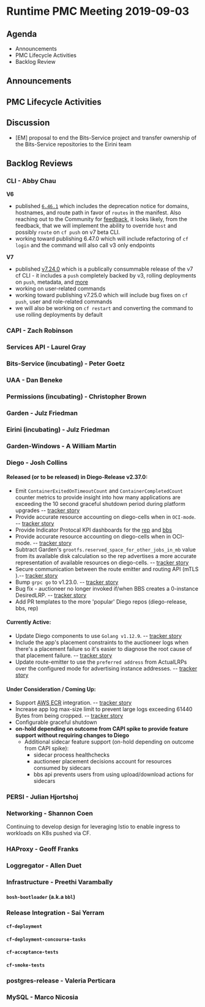 # Runtime PMC Meeting 2019-09-03

## Agenda

* Announcements
* PMC Lifecycle Activities
* Backlog Review


## Announcements


## PMC Lifecycle Activities


## Discussion

- [EM] proposal to end the Bits-Service project and transfer ownership of the Bits-Service repositories to the Eirini team


## Backlog Reviews

### CLI - Abby Chau

**V6**

- published [`6.46.1`](https://github.com/cloudfoundry/cli/releases/tag/v6.46.1) which includes the deprecation notice for domains, hostnames, and route path in favor of `routes` in the manifest. Also reaching out to the Community for [feedback](https://docs.google.com/document/d/1EoFiJrL-2-Vhnc5E9GaJ-U6zy0JhSD2dOqX8FFfRHk4/edit), it looks likely, from the feedback, that we will implement the ability to override `host` and possibly `route` on `cf push` on v7 beta CLI. 
- working toward publishing 6.47.0 which will include refactoring of `cf login` and the command will also call v3 only endpoints

**V7**

- published [v7.24.0](https://github.com/cloudfoundry/cli/releases/tag/v7.0.0-beta.24) which is a publically consummable release of the v7 cf CLI - it includes a `push` completely backed by v3, rolling deployments on `push`, metadata, and [more](https://github.com/cloudfoundry/cli/releases/tag/v7.0.0-beta.24)
- working on user-related commands
- working toward publishing v7.25.0 which will include bug fixes on `cf push`, user and role-related commands
- we will also be working on `cf restart` and converting the command to use rolling deployments by default


### CAPI - Zach Robinson


### Services API - Laurel Gray


### Bits-Service (incubating) - Peter Goetz


### UAA - Dan Beneke


### Permissions (incubating) - Christopher Brown


### Garden - Julz Friedman


### Eirini (incubating) - Julz Friedman


### Garden-Windows - A William Martin


### Diego - Josh Collins
#### Released (or to be released) in Diego-Release v2.37.0:
- Emit `ContainerExitedOnTimeoutCount` and `ContainerCompletedCount` counter metrics to provide insight into how many applications are exceeding the 10 second graceful shutdown period during platform upgrades -- [tracker story](https://www.pivotaltracker.com/story/show/165261433)
- Provide accurate resource accounting on diego-cells when in `OCI-mode`. -- [tracker story](https://www.pivotaltracker.com/story/show/167261902)
- Provide Indicator Protocal KPI dashboards for the [rep](https://www.pivotaltracker.com/story/show/165615902) and [bbs](https://www.pivotaltracker.com/story/show/165551059)
- Provide accurate resource accounting on diego-cells when in OCI-mode. -- [tracker story](https://www.pivotaltracker.com/story/show/167261902)
- Subtract Garden's `grootfs.reserved_space_for_other_jobs_in_mb` value from its available disk calculation so the rep advertises a more accurate representation of available resources on diego-cells. -- [tracker story](https://www.pivotaltracker.com/story/show/166801150)
- Secure communication between the route emitter and routing API (mTLS ).-- [tracker story](https://www.pivotaltracker.com/story/show/167434918)
- Bump `grpc go` to v1.23.0. -- [tracker story](https://www.pivotaltracker.com/story/show/168144034)
- Bug fix - auctioneer no longer invoked if/when BBS creates a 0-instance DesiredLRP. -- [tracker story](https://www.pivotaltracker.com/story/show/167261902)
- Add PR templates to the more 'popular' Diego repos (diego-release, bbs, rep)

#### Currently Active:
- Update Diego components to use `Golang v1.12.9`. -- [tracker story](https://www.pivotaltracker.com/story/show/167925435)
- Include the app's placement constraints to the auctioneer logs when there's a placement failure so it's easier to diagnose the root cause of that placement failure. -- [tracker story](https://www.pivotaltracker.com/story/show/166365315)
- Update route-emitter to use the `preferred address` from ActualLRPs over the configured mode for advertising instance addresses. -- [tracker story](https://www.pivotaltracker.com/story/show/166501449)

#### Under Consideration / Coming Up:
- Support [AWS ECR](https://aws.amazon.com/ecr/) integration. -- [tracker story](https://www.pivotaltracker.com/story/show/168209772)
- Increase app log max-size limit to prevent large logs exceeding 61440 Bytes from being cropped. -- [tracker story](https://www.pivotaltracker.com/story/show/168090822)
- Configurable graceful shutdown
- **on-hold depending on outcome from CAPI spike to provide feature support without requiring changes to Diego**
  - Additional sidecar feature support (on-hold depending on outcome from CAPI spike):
    - sidecar process healthchecks
    - auctioneer placement decisions account for resources consumed by sidecars
    - bbs api prevents users from using upload/download actions for sidecars

### PERSI - Julian Hjortshoj


### Networking - Shannon Coen

Continuing to develop design for leveraging Istio to enable ingress to workloads on K8s pushed via CF. 

### HAProxy - Geoff Franks


### Loggregator - Allen Duet


### Infrastructure - Preethi Varambally

#### `bosh-bootloader` (a.k.a `bbl`)


### Release Integration - Sai Yerram

#### `cf-deployment`


#### `cf-deployment-concourse-tasks`


#### `cf-acceptance-tests`


#### `cf-smoke-tests`


### postgres-release - Valeria Perticara


### MySQL - Marco Nicosia
